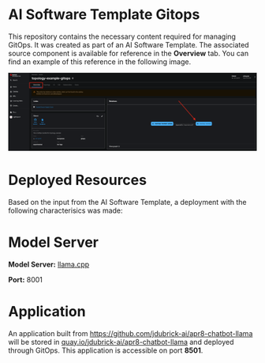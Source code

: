 # AI Software Template Gitops

This repository contains the necessary content required for managing GitOps. It was created as part of an AI Software Template. The associated source component is available for reference in the **Overview** tab. You can find an example of this reference in the following image.

![Overview Tab](./images/overview-dependency.png)

# Deployed Resources
Based on the input from the AI Software Template, a deployment with the following characterisics was made:

# Model Server
**Model Server:** [llama.cpp]( https://github.com/containers/ai-lab-recipes/tree/main/model_servers/llamacpp_python)

**Port:** 8001

# Application
An application built from https://github.com/jdubrick-ai/apr8-chatbot-llama will be stored in [quay.io/jdubrick-ai/apr8-chatbot-llama](https://quay.io/jdubrick-ai/apr8-chatbot-llama) and deployed through GitOps. This application is accessible on port **8501**.